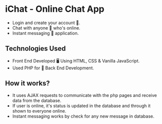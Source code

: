 # iChat - Online Chat App

- Login and create your account 👤.
- Chat with anyone 📱 who's online.
- Instant messaging 💬 application.

## Technologies Used
- Front End Developed 🖥️ Using HTML, CSS & Vanilla JavaScript.
- Used PHP for 🔌 Back End Development.

## How it works?
- It uses AJAX requests to communicate with the php pages and receive data from the database.
- If user is online, it's status is updated in the database and through it shown to everyone online.
- Instant messaging works by check for any new message in database.
